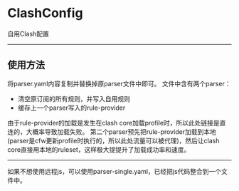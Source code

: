 # ClashConfig
自用Clash配置
***
## 使用方法
将parser.yaml内容复制并替换掉原parser文件中即可。
文件中含有两个parser：
- 清空原订阅的所有规则，并写入自用规则
- 缓存上一个parser写入的rule-provider

由于rule-provider的加载是发生在clash core加载profile时，所以此处链接是直连的，大概率导致加载失败。
第二个parser预先把rule-provider加载到本地(parser是cfw更新profile时执行的，所以此处流量可以被代理)，然后让clash core直接用本地的ruleset，这样极大提提升了加载成功率和速度。
***
如果不想使用远程js，可以使用parser-single.yaml，已经把js代码整合到一个文件中。
